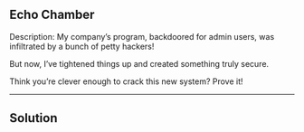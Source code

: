 ## Echo Chamber

Description: My company’s program, backdoored for admin users, was infiltrated by a bunch of petty hackers!

But now, I’ve tightened things up and created something truly secure.

Think you’re clever enough to crack this new system? Prove it!

---
Solution
---
